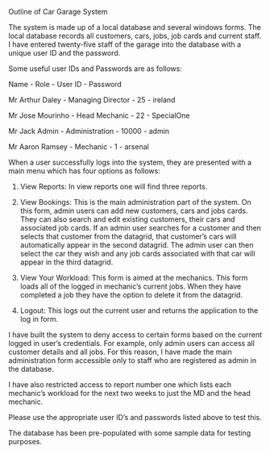 Outline of Car Garage System

The system is made up of a local database and several windows forms. The local database records all customers, cars, jobs, job cards and current staff. I have entered twenty-five staff of the garage into the database with a unique user ID and the password.

Some useful user IDs and Passwords are as follows:

Name	- Role -	User ID -	Password


Mr Arthur Daley -	Managing Director	-  25 - 	ireland

Mr Jose Mourinho -	Head Mechanic -	22 - 	SpecialOne

Mr Jack Admin -	Administration -	10000	- admin

Mr Aaron Ramsey -	Mechanic -	1 - 	arsenal

When a user successfully logs into the system, they are presented with a main menu which has four options as follows:

1.	View Reports:
In view reports one will find three reports.

2.	View Bookings: 
This is the main administration part of the system. 
On this form, admin users can add new customers, cars and jobs cards. 
They can also search and edit existing customers, their cars and associated job cards. 
If an admin user searches for a customer and then selects that customer from the datagrid, that customer’s cars will automatically appear in the second datagrid. 
The admin user can then select the car they wish and any job cards associated with that car will appear in the third datagrid. 

3.	View Your Workload: 
This form is aimed at the mechanics. 
This form loads all of the logged in mechanic’s current jobs. 
When they have completed a job they have the option to delete it from the datagrid.

4.	Logout: 
This logs out the current user and returns the application to the log in form. 


I have built the system to deny access to certain forms based on the current logged in user’s credentials. 
For example, only admin users can access all customer details and all jobs. For this reason, I have made the main administration form accessible only to staff who are registered as admin in the database.

I have also restricted access to report number one which lists each mechanic’s workload for the next two weeks to just the MD and the head mechanic.

Please use the appropriate user ID’s and passwords listed above to test this. 

The database has been pre-populated with some sample data for testing purposes. 





